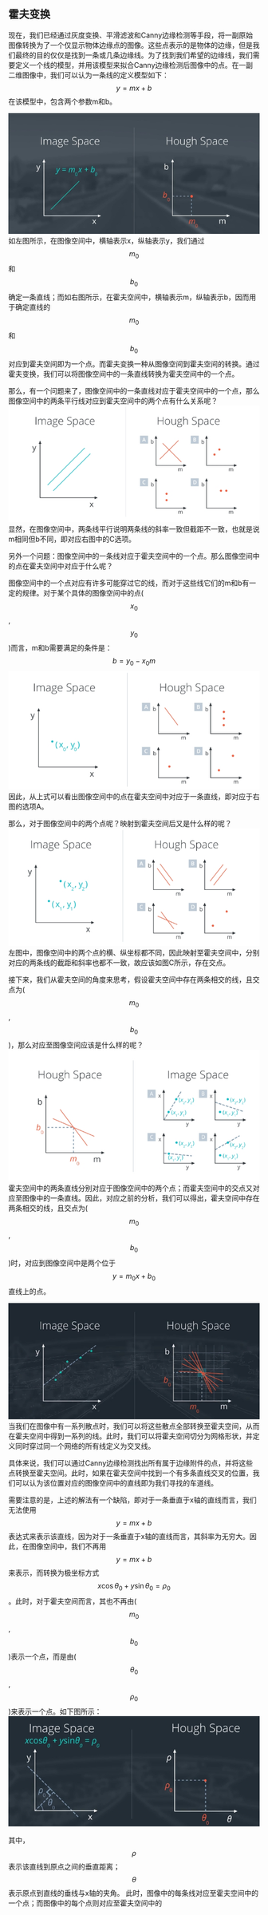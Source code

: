 ## 霍夫变换

现在，我们已经通过灰度变换、平滑滤波和Canny边缘检测等手段，将一副原始图像转换为了一个仅显示物体边缘点的图像。这些点表示的是物体的边缘，但是我们最终的目的仅仅是找到一条或几条边缘线。为了找到我们希望的边缘线，我们需要定义一个线的模型，并用该模型来拟合Canny边缘检测后图像中的点。在一副二维图像中，我们可以认为一条线的定义模型如下：
$$
y = mx + b
$$
在该模型中，包含两个参数m和b。

![霍夫变换](/assets/14.jpg)
如左图所示，在图像空间中，横轴表示x，纵轴表示y，我们通过$$m_0$$和$$b_0$$确定一条直线；而如右图所示，在霍夫空间中，横轴表示m，纵轴表示b，因而用于确定直线的$$m_0$$和$$b_0$$对应到霍夫空间即为一个点。而霍夫变换一种从图像空间到霍夫空间的转换。通过霍夫变换，我们可以将图像空间中的一条直线转换为霍夫空间中的一个点。

那么，有一个问题来了，图像空间中的一条直线对应于霍夫空间中的一个点，那么图像空间中的两条平行线对应到霍夫空间中的两个点有什么关系呢？
![Question1](/assets/15.jpg)
显然，在图像空间中，两条线平行说明两条线的斜率一致但截距不一致，也就是说m相同但b不同，即对应右图中的C选项。

另外一个问题：图像空间中的一条线对应于霍夫空间中的一个点。那么图像空间中的点在霍夫空间中对应于什么呢？

图像空间中的一个点对应有许多可能穿过它的线，而对于这些线它们的m和b有一定的规律。对于某个具体的图像空间中的点($$x_0$$, $$y_0$$)而言，m和b需要满足的条件是：
$$
b = y_0 - x_0m
$$
![霍夫空间](/assets/16.jpg)
因此，从上式可以看出图像空间中的点在霍夫空间中对应于一条直线，即对应于右图的选项A。

那么，对于图像空间中的两个点呢？映射到霍夫空间后又是什么样的呢？
![Question3](/assets/17.jpg)
左图中，图像空间中的两个点的横、纵坐标都不同，因此映射至霍夫空间中，分别对应的两条线的截距和斜率也都不一致，故应该如图C所示，存在交点。

接下来，我们从霍夫空间的角度来思考，假设霍夫空间中存在两条相交的线，且交点为($$m_0$$, $$b_0$$)，那么对应至图像空间应该是什么样的呢？
![Question4](/assets/18.jpg)
霍夫空间中的两条直线分别对应于图像空间中的两个点；而霍夫空间中的交点又对应至图像中的一条直线。因此，对应之前的分析，我们可以得出，霍夫空间中存在两条相交的线，且交点为($$m_0$$, $$b_0$$)时，对应到图像空间中是两个位于$$y = m_0x + b_0$$直线上的点。

![Transform](/assets/19.jpg)
当我们在图像中有一系列散点时，我们可以将这些散点全部转换至霍夫空间，从而在霍夫空间中得到一系列的线。此时，我们可以将霍夫空间切分为网格形状，并定义同时穿过同一个网络的所有线定义为交叉线。

具体来说，我们可以通过Canny边缘检测找出所有属于边缘附件的点，并将这些点转换至霍夫空间。此时，如果在霍夫空间中找到一个有多条直线交叉的位置，我们可以认为该位置对应的图像空间中的直线即为我们寻找的车道线。

需要注意的是，上述的解法有一个缺陷，即对于一条垂直于x轴的直线而言，我们无法使用$$y = mx + b$$表达式来表示该直线，因为对于一条垂直于x轴的直线而言，其斜率为无穷大。因此，在图像空间中，我们不再用$$y = mx + b$$来表示，而转换为极坐标方式$$x \cos\theta_0 + y \sin\theta_0=\rho_0$$。此时，对于霍夫空间而言，其也不再由($$m_0$$, $$b_0$$)表示一个点，而是由($$\theta_0$$, $$\rho_0$$)来表示一个点。如下图所示：
![极坐标霍夫空间](/assets/20.jpg)

其中，$$\rho$$表示该直线到原点之间的垂直距离；$$\theta$$表示原点到直线的垂线与x轴的夹角。
此时，图像中的每条线对应至霍夫空间中的一个点；而图像中的每个点则对应至霍夫空间中的




























